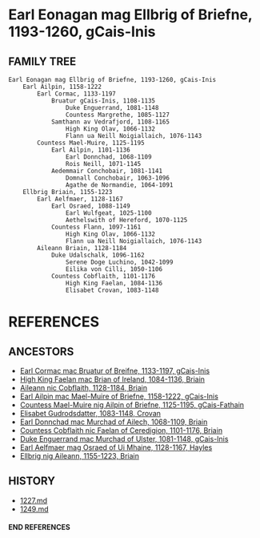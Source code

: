 # Earl Eonagan mag Ellbrig of Briefne, 1193-1260, gCais-Inis

## FAMILY TREE 
```
Earl Eonagan mag Ellbrig of Briefne, 1193-1260, gCais-Inis
	Earl Ailpin, 1158-1222
		Earl Cormac, 1133-1197
			Bruatur gCais-Inis, 1108-1135
				Duke Enguerrand, 1081-1148
				Countess Margrethe, 1085-1127
			Samthann av Vedrafjord, 1108-1165
				High King Olav, 1066-1132
				Flann ua Neill Noigiallaich, 1076-1143 
		Countess Mael-Muire, 1125-1195
			Earl Ailpin, 1101-1136
				Earl Donnchad, 1068-1109
				Rois Neill, 1071-1145
			Aedemmair Conchobair, 1081-1141	
				Domnall Conchobair, 1063-1096
				Agathe de Normandie, 1064-1091
	Ellbrig Briain, 1155-1223
		Earl Aelfmaer, 1128-1167
			Earl Osraed, 1088-1149
				Earl Wulfgeat, 1025-1100
				Aethelswith of Hereford, 1070-1125
			Countess Flann, 1097-1161
				High King Olav, 1066-1132
				Flann ua Neill Noigiallaich, 1076-1143
		Aileann Briain, 1128-1184
			Duke Udalschalk, 1096-1162
				Serene Doge Luchino, 1042-1099
				Eilika von Cilli, 1050-1106
			Countess Cobflaith, 1101-1176
				High King Faelan, 1084-1136
				Elisabet Crovan, 1083-1148			
```


# REFERENCES

## ANCESTORS
* [Earl Cormac mac Bruatur of Breifne, 1133-1197, gCais-Inis](cormac_mac_bruatur_1133.md)
* [High King Faelan mac Brian of Ireland, 1084-1136, Briain](faelan_mac_brian_1084.md)
* [Aileann nic Cobflaith, 1128-1184, Briain](aileann_nic_cobflaith_1128.md)
* [Earl Ailpin mac Mael-Muire of Briefne, 1158-1222, gCais-Inis](ailpin_mac_mael-muire_1158.md)
* [Countess Mael-Muire nig Ailpin of Briefne, 1125-1195, gCais-Fathain](mael-muire_nig_ailpin_1125.md)
* [Elisabet Gudrodsdatter, 1083-1148, Crovan](elisabet_gudrodsdatter_1083.md)
* [Earl Donnchad mac Murchad of Ailech, 1068-1109, Briain](donnchad_mac_murchad_1068.md)
* [Countess Cobflaith nic Faelan of Ceredigion, 1101-1176, Briain](cobflaith_nic_faelan_1101.md)
* [Duke Enguerrand mac Murchad of Ulster, 1081-1148, gCais-Inis](enguerrand_mac_murchad_1081.md)
* [Earl Aelfmaer mag Osraed of Ui Mhaine, 1128-1167, Hayles](aelfmaer_mag_osraed_1128.md)
* [Ellbrig nig Aileann, 1155-1223, Briain](ellbrig_nig_aileann_1155.md)

## HISTORY
* [1227.md](../h/1227.md)
* [1249.md](../h/1249.md)
#### END REFERENCES
